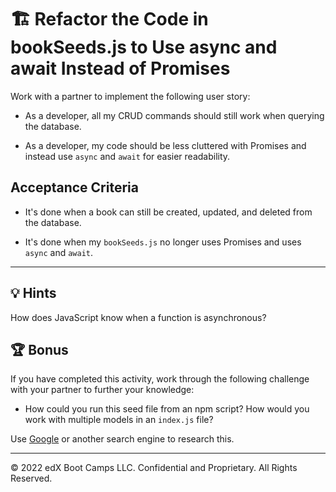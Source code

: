 # 🏗️ Refactor the Code in bookSeeds.js to Use async and await Instead of Promises

Work with a partner to implement the following user story:

* As a developer, all my CRUD commands should still work when querying the database.

* As a developer, my code should be less cluttered with Promises and instead use `async` and `await` for easier readability.

## Acceptance Criteria

* It's done when a book can still be created, updated, and deleted from the database.

* It's done when my `bookSeeds.js` no longer uses Promises and uses `async` and `await`.

---

## 💡 Hints

How does JavaScript know when a function is asynchronous?

## 🏆 Bonus

If you have completed this activity, work through the following challenge with your partner to further your knowledge:

* How could you run this seed file from an npm script? How would you work with multiple models in an `index.js` file?

Use [Google](https://www.google.com) or another search engine to research this.

---
© 2022 edX Boot Camps LLC. Confidential and Proprietary. All Rights Reserved.
